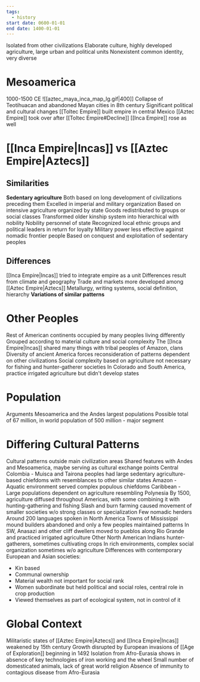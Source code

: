 ```yaml
---
tags:
  - history
start date: 0600-01-01
end date: 1400-01-01
---
```

Isolated from other civilizations
Elaborate culture, highly developed agriculture, large urban and political units
Nonexistent common identity, very diverse
# Mesoamerica
1000-1500 CE
![[aztec_maya_inca_map_lg.gif|400]]
Collapse of Teotihuacan and abandoned Mayan cities in 8th century
Significant political and cultural changes
[[Toltec Empire]] built empire in central Mexico
[[Aztec Empire]] took over after [[Toltec Empire#Decline]]
[[Inca Empire]] rose as well
# [[Inca Empire|Incas]] vs [[Aztec Empire|Aztecs]]
## Similarities
**Sedentary agriculture**
Both based on long development of civilizations preceding them
Excelled in imperial and military organization
Based on intensive agriculture organized by state
Goods redistributed to groups or social classes
Transformed older kinship system into hierarchical with nobility
Nobility personnel of state
Recognized local ethnic groups and political leaders in return for loyalty
Military power less effective against nomadic frontier people
Based on conquest and exploitation of sedentary peoples
## Differences
[[Inca Empire|Incas]] tried to integrate empire as a unit
Differences result from climate and geography
Trade and markets more developed among [[Aztec Empire|Aztecs]]
Metallurgy, writing systems, social definition, hierarchy
**Variations of similar patterns**
# Other Peoples
Rest of American continents occupied by many peoples living differently
Grouped according to material culture and social complexity
The [[Inca Empire|Incas]] shared many things with tribal peoples of Amazon, clans
Diversity of ancient America forces reconsideration of patterns dependent on other civilizations
Social complexity based on agriculture not necessary for fishing and hunter-gatherer societies
In Colorado and South America, practice irrigated agriculture but didn't develop states
# Population
Arguments
Mesoamerica and the Andes largest populations
Possible total of 67 million, in world population of 500 million - major segment
# Differing Cultural Patterns
Cultural patterns outside main civilization areas
Shared features with Andes and Mesoamerica, maybe serving as cultural exchange points
Central Colombia - Muisca and Tairona peoples had large sedentary agriculture-based chiefdoms with resemblances to other similar states
Amazon -  Aquatic environment served complex populous chiefdoms
Caribbean - Large populations dependent on agriculture resembling Polynesia
By 1500, agriculture diffused throughout Americas, with some combining it with hunting-gathering and fishing
Slash and burn farming caused movement of smaller societies w/o strong classes or specialization
Few nomadic herders
Around 200 languages spoken in North America
Towns of Mississippi mound builders abandoned and only a few peoples maintained patterns
In SW, Anasazi and other cliff dwellers moved to pueblos along Rio Grande and practiced irrigated agriculture
Other North American Indians hunter-gatherers, sometimes cultivating crops
In rich environments, complex social organization sometimes w/o agriculture
Differences with contemporary European and Asian societies:
- Kin based
- Communal ownership
- Material wealth not important for social rank
- Women subordinate but held political and social roles, central role in crop production
- Viewed themselves as part of ecological system, not in control of it
# Global Context
Militaristic states of [[Aztec Empire|Aztecs]] and [[Inca Empire|Incas]] weakened by 15th century
Growth disrupted by European invasions of [[Age of Exploration]] beginning in 1492
Isolation from Afro-Eurasia shows in absence of key technologies of iron working and the wheel
Small number of domesticated animals, lack of great world religion
Absence of immunity to contagious disease from Afro-Eurasia